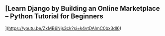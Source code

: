 ## [Learn Django by Building an Online Marketplace – Python Tutorial for Beginners
](https://youtu.be/ZxMB6Njs3ck?si=k4vtDAlmC0bx3dl6)